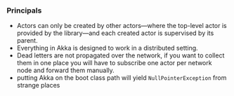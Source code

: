 

### Principals

* Actors can only be created by other actors—where the top-level actor is provided by the library—and each created actor is supervised by its parent.
* Everything in Akka is designed to work in a distributed setting.
* Dead letters are not propagated over the network, if you want to collect them in one place you will have to subscribe one actor per network node and forward them manually.
* putting Akka on the boot class path will yield `NullPointerException` from strange places

